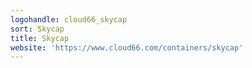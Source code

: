 ```yaml
---
logohandle: cloud66_skycap
sort: Skycap
title: Skycap
website: 'https://www.cloud66.com/containers/skycap'
---
```

